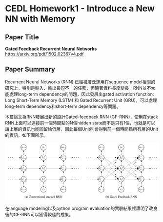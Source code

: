 # CEDL Homework1 - Introduce a New NN with Memory 

## Paper Title
**Gated Feedback Recurrent Neural Networks** <br>
https://arxiv.org/pdf/1502.02367v4.pdf

## Paper Summary
Recurrent Neural Networks (RNN) 已經被廣泛運用在sequence model相關的研究上，特別是輸入、輸出長短不一的任務，但隨著資料長度變長，RNN並不太能處理long-term dependency的問題，因此發展出gated activation function: Long Short-Term Memory (LSTM) 和 Gated Recurrent Unit (GRU)，可以處理long-term dependency和short-term dependency等問題。

本篇論文為RNN發展出新的設計Gated-feedback RNN (GF-RNN)，使用在stack RNN上面可以連接前一個時間點的N個hidden state而不是只有1個，也就是可以讓上層的資訊也能回留給低層，因此每個Unit則會得到前一個時間點所有層的Unit的資訊，如下圖所示。
	
  
  <img src=/image/1.png width=700 />
  
  
  
  
  
  
  
  
  在language modeling以及python program evaluation的實驗結果裡證明了改良後的GF-RNN可以獲得較佳的成果。
	





